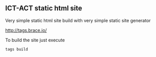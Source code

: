 
## ICT-ACT static html site

Very simple static html site build with very simple static site generator

http://tags.brace.io/

To build the site just execute

```
tags build
```
